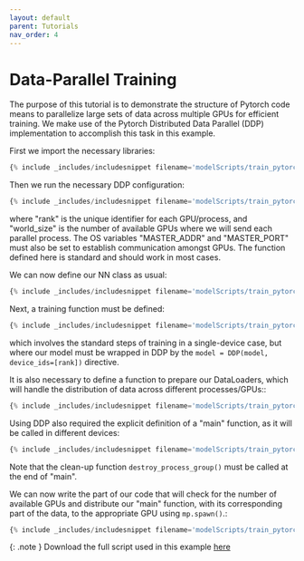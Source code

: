 ```yaml
---
layout: default
parent: Tutorials
nav_order: 4
---
```

    
Data-Parallel Training
======================
The purpose of this tutorial is to demonstrate the structure of Pytorch code means to parallelize large sets of data across multiple GPUs for efficient training. We make use of the Pytorch Distributed Data Parallel (DDP) implementation to accomplish this task in this example.

First we import the necessary libraries:
```python
{% include _includes/includesnippet filename='modelScripts/train_pytorch_multigpu.py' starttext='import torch ' endtext='import os' %}
```

Then we run the necessary DDP configuration:
```python
{% include _includes/includesnippet filename='modelScripts/train_pytorch_multigpu.py' starttext='def ddp_setup(rank, world_size):' endtext='world_size=world_size)' %}
``` 
where "rank" is the unique identifier for each GPU/process, and "world_size" is the number of available GPUs where we will send each parallel process. The OS variables "MASTER_ADDR" and "MASTER_PORT" must also be set to establish communication amongst GPUs. The function defined here is standard and should work in most cases.

We can now define our NN class as usual:
```python
{% include _includes/includesnippet filename='modelScripts/train_pytorch_multigpu.py' starttext='class SeqNet(nn.Module):' endtext='return out' %}
```

Next, a training function must be defined:
```python
{% include _includes/includesnippet filename='modelScripts/train_pytorch_multigpu.py' starttext='def train(model,' endtext='str(rank) + " finished.")' %}
```
which involves the standard steps of training in a single-device case, but where our model must be wrapped in DDP by the `model = DDP(model, device_ids=[rank])` directive.

It is also necessary to define a function to prepare our DataLoaders, which will handle the distribution of data across different processes/GPUs::
```python
{% include _includes/includesnippet filename='modelScripts/train_pytorch_multigpu.py' starttext='def prepare_dataloader' endtext='  )'%}
```

Using DDP also required the explicit definition of a "main" function, as it will be called in different devices:
```python
{% include _includes/includesnippet filename='modelScripts/train_pytorch_multigpu.py' starttext='def main(rank, world_size):' endtext='destroy_process_group()'%}
```
Note that the clean-up function `destroy_process_group()` must be called at the end of "main".

We can now write the part of our code that will check for the number of available GPUs and distribute our "main" function, with its corresponding part of the data, to the appropriate GPU using `mp.spawn()`.:
```python
{% include _includes/includesnippet filename='modelScripts/train_pytorch_multigpu.py' starttext='if __name__ == "__main__":' endtext='nprocs=world_size)'%}
```

{: .note }
Download the full script used in this example [here](https://github.com/accre/mltf/blob/main/docs/modelScripts/train_pytorch_multigpu.py)

